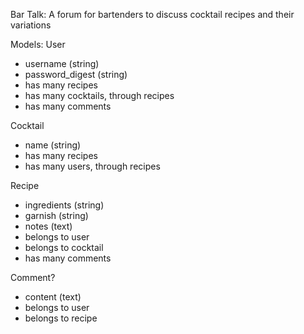 Bar Talk: A forum for bartenders to discuss cocktail recipes and their variations

Models:
User
- username (string)
- password_digest (string)
- has many recipes
- has many cocktails, through recipes
- has many comments

Cocktail
- name (string)
- has many recipes
- has many users, through recipes

Recipe
- ingredients (string)
- garnish (string)
- notes (text)
- belongs to user
- belongs to cocktail
- has many comments

Comment?
 - content (text)
 - belongs to user
 - belongs to recipe